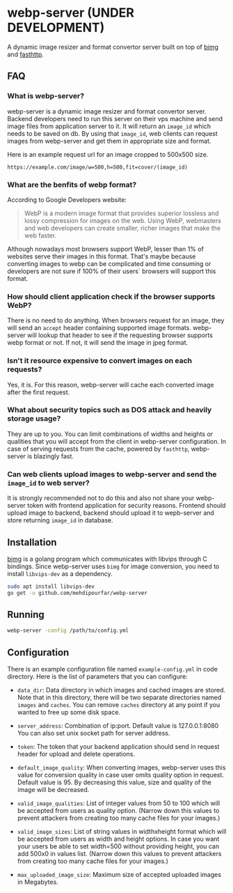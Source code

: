 # webp-server (UNDER DEVELOPMENT)
A dynamic image resizer and format convertor server built on top of
[bimg](https://github.com/h2non/bimg) and [fasthttp](https://github.com/valyala/fasthttp).


## FAQ
### What is webp-server?
webp-server is a dynamic image resizer and format convertor server. Backend developers need to run this server on their vps machine and send image files from application server to it. It will return an `image_id` which needs to be saved on db.
By using that `image_id`, web clients can request images from webp-server and get them in appropriate size and format.

Here is an example request url for an image cropped to 500x500 size.

```code
https://example.com/image/w=500,h=500,fit=cover/(image_id)
```

### What are the benfits of webp format?
According to Google Developers website:
>  WebP is a modern image format that provides superior lossless and lossy compression for images on the web. Using WebP, webmasters and web developers can create smaller, richer images that make the web faster.

Although nowadays most browsers support WebP, lesser than 1% of websites
serve their images in this format. That's maybe because converting images to webp
can be complicated and time consuming or developers are not sure if 100% of their
users` browsers will support this format.

### How should client application check if the browser supports WebP?
There is no need to do anything. When browsers request for an image, they will send an `accept` header containing supported image formats. webp-server will lookup that header to see if the requesting browser supports webp format or not. If not, it will send the image in jpeg format.

### Isn't it resource expensive to convert images on each requests?
Yes, it is. For this reason, webp-server will cache each converted image after the first request.

### What about security topics such as DOS attack and heavily storage usage?
They are up to you. You can limit combinations of widths and heights or qualities that you will accept from the client in webp-server configuration. In case of serving requests from the cache, powered by `fasthttp`, webp-server is blazingly fast.

### Can web clients upload images to webp-server and send the `image_id` to web server?
It is strongly recommended not to do this and also not share your webp-server token
with frontend application for security reasons.
Frontend should upload image to backend, backend should upload it to wepb-server and store returning `image_id` in database.


## Installation
[bimg](https://github.com/h2non/bimg) is a golang program which communicates with libvips through C bindings. Since webp-server
uses `bimg` for image conversion, you need to install `libvips-dev` as
a dependency.


```sh
sudo apt install libvips-dev
go get -u github.com/mehdipourfar/webp-server
```

## Running
```sh
webp-server -config /path/to/config.yml
```

## Configuration
There is an example configuration file named `example-config.yml` in code directory. Here is the list of parameters that you can configure:

* `data_dir`: Data directory in which images and cached images are
stored. Note that in this directory, there will be two separate directories
named `images` and `caches`. You can remove `caches` directory at any point
if you wanted to free up some disk space.

* `server_address`: Combination of ip:port. Default value is 127.0.0.1:8080
You can also set unix socket path for server address.

* `token`: The token that your backend application should send in request header for upload and delete operations.

* `default_image_quality`: When converting images, webp-server uses this value for conversion quality in case user omits quality option in request. Default value is 95. By decreasing this value, size and quality of the image will be decreased.

* `valid_image_qualities`: List of integer values from 50 to 100 which will be
accepted from users as quality option.
(Narrow down this values to prevent attackers from creating too many cache files for your images.)

* `valid_image_sizes`: List of string values in widthxheight format which will be accepted from users as width and height options. In case you want your users be able to set width=500 without providing height, you can add 500x0 in values list.
(Narrow down this values to prevent attackers from creating too many cache files for your images.)

* `max_uploaded_image_size`: Maximum size of accepted uploaded images in Megabytes.
